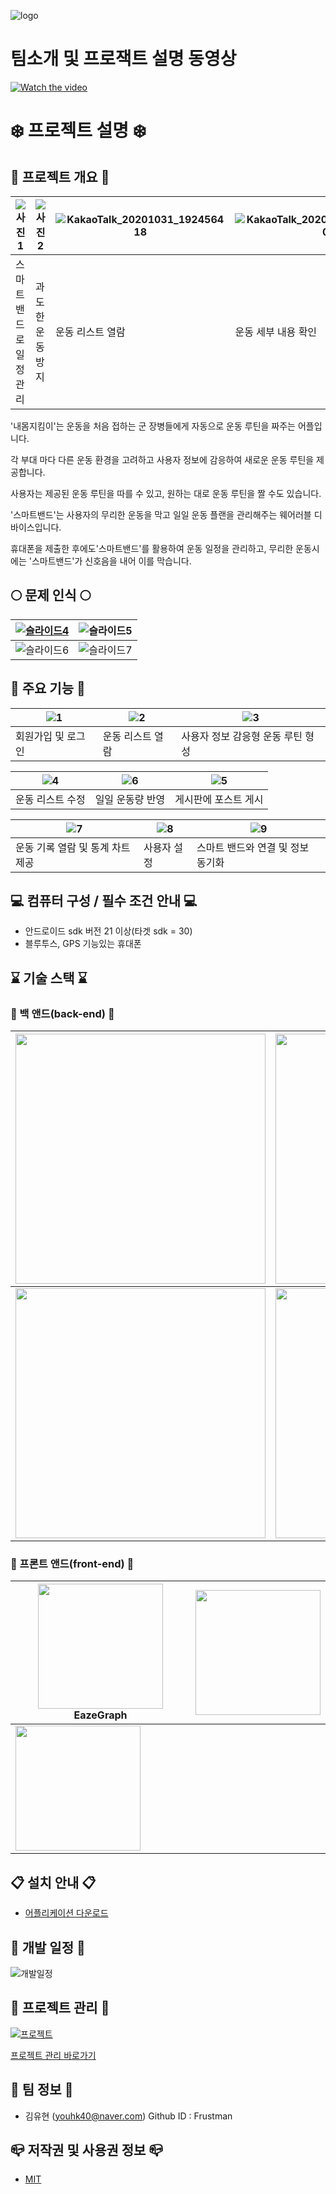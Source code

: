 ![logo](https://user-images.githubusercontent.com/48879350/97773302-d4d70000-1b91-11eb-8def-55158dc5ecf4.png)

# 팀소개 및 프로잭트 설명 동영상
[![Watch the video](https://img.youtube.com/vi/T2B65j1kBLU/0.jpg)](https://youtu.be/T2B65j1kBLU)

# :snowflake: 프로젝트 설명 :snowflake:
## :running: 프로젝트 개요 :running:
![사진1](https://user-images.githubusercontent.com/48879350/97776720-e9c18c80-1bad-11eb-9e08-cadcb186fc9e.jpg)|![사진2](https://user-images.githubusercontent.com/48879350/97776721-eaf2b980-1bad-11eb-862d-b90294886224.jpg)|![KakaoTalk_20201031_192456418](https://user-images.githubusercontent.com/48879350/97776939-bed83800-1baf-11eb-8ddb-b264a4102d70.jpg)|![KakaoTalk_20201031_192456418_01](https://user-images.githubusercontent.com/48879350/97776940-c0096500-1baf-11eb-92e1-0553120ccb8a.jpg)
-----------------|--------------------|--------------------|----------------------
스마트밴드로 일정 관리 | 과도한 운동 방지|운동 리스트 열람|운동 세부 내용 확인


 '내몸지킴이'는 운동을 처음 접하는 군 장병들에게 자동으로 운동 루틴을 짜주는 어플입니다.
 
 각 부대 마다 다른 운동 환경을 고려하고 사용자 정보에 감응하여 새로운 운동 루틴을 제공합니다. 
 
 사용자는 제공된 운동 루틴을 따를 수 있고, 원하는 대로 운동 루틴을 짤 수도 있습니다. 
 
 '스마트밴드'는 사용자의 무리한 운동을 막고 일일 운동 플랜을 관리해주는 웨어러블 디바이스입니다. 
 
 휴대폰을 제출한 후에도'스마트밴드'를 활용하여 운동 일정을 관리하고, 무리한 운동시에는 '스마트밴드'가 신호음을 내어 이를 막습니다.


## :full_moon: 문제 인식 :full_moon:
[![슬라이드4](https://user-images.githubusercontent.com/48879350/97773429-fa183e00-1b92-11eb-92b9-61fe8fd47064.PNG)](http://www.index.go.kr/unify/idx-info.do?idxCd=4252) | ![슬라이드5](https://user-images.githubusercontent.com/48879350/97773430-fc7a9800-1b92-11eb-8769-56352f85e0ee.PNG)
------------ | ------------- 
 ![슬라이드6](https://user-images.githubusercontent.com/48879350/97773433-ff758880-1b92-11eb-8195-fdad092f5517.PNG)|![슬라이드7](https://user-images.githubusercontent.com/48879350/97773432-ff758880-1b92-11eb-9e2c-74ef9fb42576.PNG) 

## :bell: 주요 기능 :bell:
![1](https://user-images.githubusercontent.com/48879350/97777694-483e3900-1bb5-11eb-9086-f6eeda4c8ff2.gif)|![2](https://user-images.githubusercontent.com/48879350/97777695-4aa09300-1bb5-11eb-97be-cd2b020933ca.gif)|![3](https://user-images.githubusercontent.com/48879350/97777706-568c5500-1bb5-11eb-9780-a752e99655e7.gif)
---------------|----------------|----------------
회원가입 및 로그인 | 운동 리스트 열람 |사용자 정보 감응형 운동 루틴 형성


![4](https://user-images.githubusercontent.com/48879350/97777709-59874580-1bb5-11eb-8815-57add4fc5065.gif)|![6](https://user-images.githubusercontent.com/48879350/97777713-62781700-1bb5-11eb-9149-89fbf8e52925.gif)|![5](https://user-images.githubusercontent.com/48879350/97777711-5e4bf980-1bb5-11eb-8673-0249d23cde29.gif)
----------------|------------------|-------------------
운동 리스트 수정 | 일일 운동량 반영|게시판에 포스트 게시

![7](https://user-images.githubusercontent.com/48879350/97777718-65730780-1bb5-11eb-94e5-9f6404af49f2.gif)|![8](https://user-images.githubusercontent.com/48879350/97777720-699f2500-1bb5-11eb-8ef0-fdd3f56bc1b1.gif)|![9](https://user-images.githubusercontent.com/48879350/97777723-6c017f00-1bb5-11eb-9770-a9246fbf5ef8.gif)
---------------------|------------------------|--------------------------
운동 기록 열람 및 통계 차트 제공 | 사용자 설정 | 스마트 밴드와 연결 및 정보 동기화


## :computer: 컴퓨터 구성 / 필수 조건 안내 :computer:
* 안드로이드 sdk 버전 21 이상(타겟 sdk = 30)
* 블루투스, GPS 기능있는 휴대폰

## :hourglass: 기술 스택 :hourglass:
### :hammer: 백 앤드(back-end) :hammer:
<img src = "https://user-images.githubusercontent.com/48879350/97773547-123c8d00-1b94-11eb-9438-44714f623384.png" width="400px">|<img src="https://user-images.githubusercontent.com/48879350/97773550-136dba00-1b94-11eb-9579-0591741f2373.png" width="400px">
-----------------------|-----------------
<img src="https://user-images.githubusercontent.com/48879350/97773651-f8e81080-1b94-11eb-8e53-0daaa61053f2.png" width="400px">|<img src="https://user-images.githubusercontent.com/48879350/97773683-38166180-1b95-11eb-899e-18be72c69f8b.png" width="400px">
 
### :wrench: 프론트 앤드(front-end) :wrench:
<img src = "https://user-images.githubusercontent.com/48879350/97773918-1e761980-1b97-11eb-9162-af7873176916.png" width="200px">EazeGraph|<img src="https://user-images.githubusercontent.com/48879350/97773885-e4a51300-1b96-11eb-9b6d-97399b3023be.png" width="200px">
-----------------------|-----------------
<img src="https://user-images.githubusercontent.com/48879350/97773886-e53da980-1b96-11eb-8bdb-2d62421ebfa9.png" width="200px">|

## :clipboard: 설치 안내 :clipboard:
* [어플리케이션 다운로드](https://github.com/osamhack2020/APP_BodyProtector_wiseMTlife/blob/master/BodyProtector.apk?raw=true)

## :blue_book: 개발 일정 :blue_book:

![개발일정](https://user-images.githubusercontent.com/48879350/97779231-14b4dc00-1bc0-11eb-9503-4a1748a0308b.PNG)

## :office: 프로젝트 관리 :office:
[![프로젝트](https://user-images.githubusercontent.com/48879350/97779624-9148ba00-1bc2-11eb-8229-f088c8105243.PNG)](https://github.com/osamhack2020/APP_BodyProtector_wiseMTlife/projects/1)

[프로젝트 관리 바로가기](https://github.com/osamhack2020/APP_BodyProtector_wiseMTlife/projects/1)

## :construction_worker: 팀 정보 :construction_worker:
- 김유현 (youhk40@naver.com) Github ID : Frustman

## :mailbox_closed: 저작권 및 사용권 정보 :mailbox_closed:
 * [MIT](https://github.com/osam2020-WEB/Sample-ProjectName-TeamName/blob/master/license.md)
